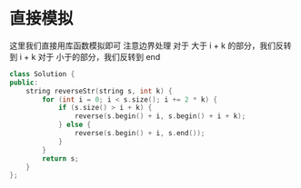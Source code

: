 # 直接模拟
这里我们直接用库函数模拟即可
注意边界处理
对于 大于 i + k 的部分，我们反转到 i + k
对于 小于的部分，我们反转到 end
```c++
class Solution {
public:
    string reverseStr(string s, int k) {
        for (int i = 0; i < s.size(); i += 2 * k) {
            if (s.size() > i + k) {
                reverse(s.begin() + i, s.begin() + i + k);
            } else {
                reverse(s.begin() + i, s.end());
            }
        }
        return s;
    }
};
```
